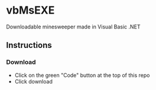 # vbMsEXE
Downloadable minesweeper made in Visual Basic .NET

## Instructions
### Download 
- Click on the green "Code" button at the top of this repo
- Click download 
